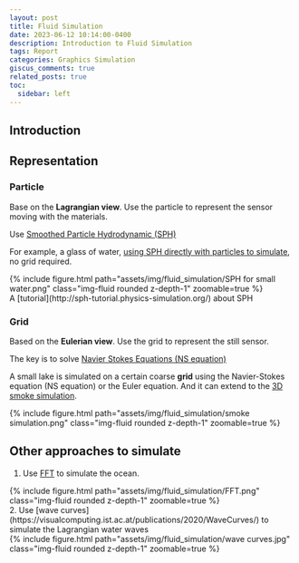 ```yaml
---
layout: post
title: Fluid Simulation
date: 2023-06-12 10:14:00-0400
description: Introduction to Fluid Simulation
tags: Report
categories: Graphics Simulation
giscus_comments: true
related_posts: true
toc:
  sidebar: left
---
```

## Introduction

## Representation

### Particle

Base on the **Lagrangian view**. Use the particle to represent the sensor moving with the materials.

Use [Smoothed Particle Hydrodynamic (SPH)](https://en.wikipedia.org/wiki/Smoothed-particle_hydrodynamics)

For example, a glass of water, [using SPH directly with particles to simulate](http://mmacklin.com/pbf_sig_preprint.pdf), no grid required.

<div class="row mt-3">
    <div class="col-sm mt-3 mt-md-0">
        {% include figure.html path="assets/img/fluid_simulation/SPH for small water.png" class="img-fluid rounded z-depth-1" zoomable=true %}
    </div>
</div>
A [tutorial](http://sph-tutorial.physics-simulation.org/) about SPH

### Grid

Based on the **Eulerian view**. Use the grid to represent the still sensor.

The key is to solve [Navier Stokes Equations (NS equation)](https://en.wikipedia.org/wiki/Navier%E2%80%93Stokes_equations)

A small lake is simulated on a certain coarse **grid** using the Navier-Stokes equation (NS equation) or the Euler equation. And it can extend to the [3D smoke simulation](http://web.stanford.edu/class/cs237d/smoke.pdf).

<div class="row mt-3">
    <div class="col-sm mt-3 mt-md-0">
        {% include figure.html path="assets/img/fluid_simulation/smoke simulation.png" class="img-fluid rounded z-depth-1" zoomable=true %}
    </div>
</div>

## Other approaches to simulate

1. Use [FFT](http://www-evasion.imag.fr/Membres/Fabrice.Neyret/NaturalScenes/fluids/water/waves/fluids/waves/Jonathan/articlesCG/simulating-ocean-water-01.pdf) to simulate the ocean.

<div class="row mt-3">
    <div class="col-sm mt-3 mt-md-0">
        {% include figure.html path="assets/img/fluid_simulation/FFT.png" class="img-fluid rounded z-depth-1" zoomable=true %}
    </div>
</div>
2. Use [wave curves](https://visualcomputing.ist.ac.at/publications/2020/WaveCurves/) to simulate the Lagrangian water waves

<div class="row mt-3">
    <div class="col-sm mt-3 mt-md-0">
        {% include figure.html path="assets/img/fluid_simulation/wave curves.jpg" class="img-fluid rounded z-depth-1" zoomable=true %}
    </div>
</div>
